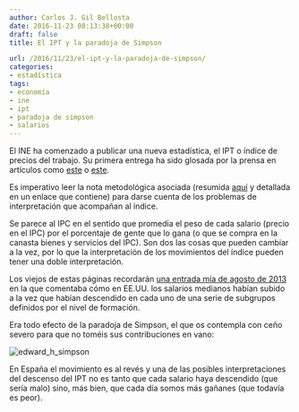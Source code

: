 ```yaml
---
author: Carlos J. Gil Bellosta
date: 2016-11-23 08:13:38+00:00
draft: false
title: El IPT y la paradoja de Simpson

url: /2016/11/23/el-ipt-y-la-paradoja-de-simpson/
categories:
- estadística
tags:
- economía
- ine
- ipt
- paradoja de simpson
- salarios
---
```


El INE ha comenzado a publicar una nueva estadística, el IPT o índice de precios del trabajo. Su primera entrega ha sido glosada por la prensa en artículos como [este](http://economia.elpais.com/economia/2016/11/18/actualidad/1479466426_164468.html) o [este](http://www.elmundo.es/economia/2016/11/18/582ed6d222601dfb728b45c2.html).

Es imperativo leer la nota metodológica asociada (resumida [aquí](http://www.ine.es/prensa/np1001.pdf) y detallada en un enlace que contiene) para darse cuenta de los problemas de interpretación que acompañan al índice.

Se parece al IPC en el sentido que promedia el peso de cada salario (precio en el IPC) por el porcentaje de gente que lo gana (o que se compra en la canasta bienes y servicios del IPC). Son dos las cosas que pueden cambiar a la vez, por lo que la interpretación de los movimientos del índice pueden tener una doble interpretación.

Los viejos de estas páginas recordarán [una entrada mía de agosto de 2013](https://www.datanalytics.com/2013/08/13/suben-o-bajan/) en la que comentaba cómo en EE.UU. los salarios medianos habían subido a la vez que habían descendido en cada uno de una serie de subgrupos definidos por el nivel de formación.

Era todo efecto de la paradoja de Simpson, el que os contempla con ceño severo para que no toméis sus contribuciones en vano:

![edward_h_simpson](/wp-uploads/2016/11/edward_h_simpson.jpg)


En España el movimiento es al revés y una de las posibles interpretaciones del descenso del IPT no es tanto que cada salario haya descendido (que sería malo) sino, más bien, que cada día somos más gañanes (que todavía es peor).
